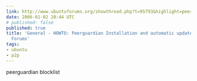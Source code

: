 ```yaml
---
link: http://www.ubuntuforums.org/showthread.php?t=95793&highlight=peerguardian
date: 2006-01-02 20:44 UTC
# published: false
published: true
title: 'General - HOWTO: Peerguardian Installation and automatic updates - Ubuntu
  Forums'
tags:
- ubuntu
- p2p
---
```


peerguardian blocklist
